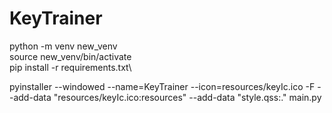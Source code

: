 # KeyTrainer

python -m venv new_venv\
source new_venv/bin/activate\
pip install -r requirements.txt\

pyinstaller --windowed --name=KeyTrainer --icon=resources/keyIc.ico -F --add-data "resources/keyIc.ico:resources" --add-data "style.qss:." main.py
